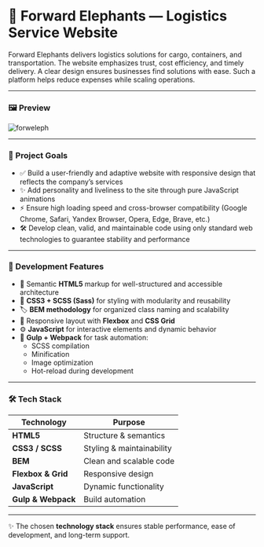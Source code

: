 # 🐘 Forward Elephants — Logistics Service Website

Forward Elephants delivers logistics solutions for cargo, containers, and transportation. The website emphasizes trust, cost efficiency, and timely delivery. A clear design ensures businesses find solutions with ease. Such a platform helps reduce expenses while scaling operations.

---

<h3>🖼 Preview</h3>

![forweleph](https://github.com/oscar223Po/forward-elephants/assets/99406219/c95dc49a-7d51-4eb5-9b48-af2aa49b5693)

---

<h3>🎯 Project Goals</h3>

- ✅ Build a user-friendly and adaptive website with responsive design that reflects the company’s services
- ✨ Add personality and liveliness to the site through pure JavaScript animations
- ⚡ Ensure high loading speed and cross-browser compatibility (Google Chrome, Safari, Yandex Browser, Opera, Edge, Brave, etc.)
- 🛠 Develop clean, valid, and maintainable code using only standard web technologies to guarantee stability and performance

---

<h3>🧩 Development Features</h3>

- 📐 Semantic **HTML5** markup for well-structured and accessible architecture  
- 🎨 **CSS3 + SCSS (Sass)** for styling with modularity and reusability  
- 🏷️ **BEM methodology** for organized class naming and scalability  
- 📱 Responsive layout with **Flexbox** and **CSS Grid**  
- ⚙️ **JavaScript** for interactive elements and dynamic behavior  
- 🔄 **Gulp + Webpack** for task automation:  
  - SCSS compilation  
  - Minification  
  - Image optimization  
  - Hot-reload during development  

---

<h3>🛠️ Tech Stack</h3>

| Technology         | Purpose                   |
| ------------------ | ------------------------- |
| **HTML5**          | Structure & semantics     |
| **CSS3 / SCSS**    | Styling & maintainability |
| **BEM**            | Clean and scalable code   |
| **Flexbox & Grid** | Responsive design         |
| **JavaScript**     | Dynamic functionality     |
| **Gulp & Webpack** | Build automation          |

---

✨ The chosen **technology stack** ensures stable performance, ease of development, and long-term support.
